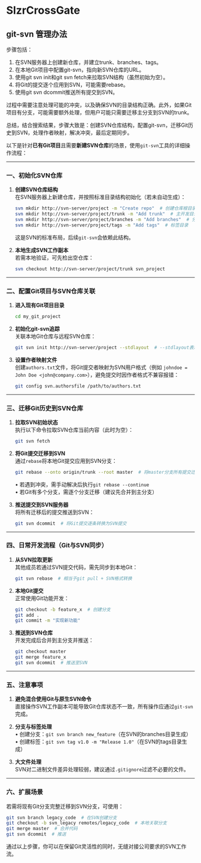 ﻿# SlzrCrossGate

## git-svn 管理办法

步骤包括：

1. 在SVN服务器上创建新仓库，并建立trunk、branches、tags。
2. 在本地Git项目中配置git-svn，指向新SVN仓库的URL。
3. 使用git svn init和git svn fetch来拉取SVN结构（虽然初始为空）。
4. 将Git的提交逐个应用到SVN，可能需要rebase。
5. 使用git svn dcommit推送所有提交到SVN。

过程中需要注意处理可能的冲突，以及确保SVN的目录结构正确。此外，如果Git项目有分支，可能需要额外处理，但用户可能只需要迁移主分支到SVN的trunk。

总结，结合搜索结果，步骤大致是：创建SVN仓库结构，配置git-svn，迁移Git历史到SVN，处理作者映射，解决冲突，最后定期同步。




以下是针对**已有Git项目**且需要**新建SVN仓库**的场景，使用`git-svn`工具的详细操作流程：

---

### 一、初始化SVN仓库
1. **创建SVN仓库结构**  
   在SVN服务器上新建仓库，并按照标准目录结构初始化（若未自动生成）：
   ```bash
   svn mkdir http://svn-server/project -m "Create repo"  # 创建仓库根目录
   svn mkdir http://svn-server/project/trunk -m "Add trunk"  # 主开发目录
   svn mkdir http://svn-server/project/branches -m "Add branches"  # 分支目录
   svn mkdir http://svn-server/project/tags -m "Add tags"  # 标签目录
   ```
   这是SVN的标准布局，后续`git-svn`会依赖此结构。

2. **本地生成SVN工作副本**  
   若需本地验证，可先检出空仓库：
   ```bash
   svn checkout http://svn-server/project/trunk svn_project
   ```

---

### 二、配置Git项目与SVN仓库关联
1. **进入现有Git项目目录**  
   ```bash
   cd my_git_project
   ```

2. **初始化git-svn追踪**  
   关联本地Git仓库与远程SVN仓库：
   ```bash
   git svn init http://svn-server/project --stdlayout  # --stdlayout表示识别trunk/branches/tags结构
   ```

3. **设置作者映射文件**  
   创建`authors.txt`文件，将Git提交者映射为SVN用户格式（例如 `johndoe = John Doe <john@company.com>`），避免提交时因作者格式不兼容报错：
   ```bash
   git config svn.authorsfile /path/to/authors.txt
   ```

---

### 三、迁移Git历史到SVN仓库
1. **拉取SVN初始状态**  
   执行以下命令拉取SVN仓库当前内容（此时为空）：
   ```bash
   git svn fetch
   ```

2. **将Git提交迁移到SVN**  
   通过`rebase`将本地Git提交应用到SVN分支：
   ```bash
   git rebase --onto origin/trunk --root master  # 将master分支所有提交迁移到SVN的trunk，可通过`git branch -a`查看SVN分支
   ```
   • 若遇到冲突，需手动解决后执行`git rebase --continue`  
   • 若Git有多个分支，需逐个分支迁移（建议先合并到主分支）

3. **推送提交到SVN服务器**  
   将所有迁移后的提交推送到SVN：
   ```bash
   git svn dcommit  # 将Git提交逐条转换为SVN提交
   ```

---

### 四、日常开发流程（Git与SVN同步）
1. **从SVN拉取更新**  
   其他成员若通过SVN提交代码，需先同步到本地Git：
   ```bash
   git svn rebase  # 相当于git pull + SVN格式转换
   ```

2. **本地Git提交**  
   正常使用Git功能开发：
   ```bash
   git checkout -b feature_x  # 创建分支
   git add .
   git commit -m "实现新功能"
   ```

3. **推送到SVN仓库**  
   开发完成后合并到主分支并推送：
   ```bash
   git checkout master
   git merge feature_x
   git svn dcommit  # 推送至SVN
   ```

---

### 五、注意事项
1. **避免混合使用Git与原生SVN命令**  
   直接操作SVN工作副本可能导致Git仓库状态不一致，所有操作应通过`git-svn`完成。

2. **分支与标签处理**  
   • 创建分支：`git svn branch new_feature`（在SVN的branches目录生成）  
   • 创建标签：`git svn tag v1.0 -m "Release 1.0"`（在SVN的tags目录生成）

3. **大文件处理**  
   SVN对二进制文件差异处理较弱，建议通过`.gitignore`过滤不必要的文件。

---

### 六、扩展场景
若需将现有Git分支完整迁移到SVN分支，可使用：
```bash
git svn branch legacy_code  # 在SVN创建分支
git checkout -b svn_legacy remotes/legacy_code  # 本地关联分支
git merge master  # 合并代码
git svn dcommit  # 推送
```

通过以上步骤，你可以在保留Git灵活性的同时，无缝对接公司要求的SVN工作流。

